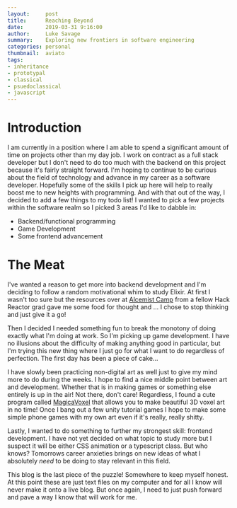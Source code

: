 ```yaml
---
layout:     post
title:      Reaching Beyond
date:       2019-03-31 9:16:00
author:     Luke Savage
summary:    Exploring new frontiers in software engineering
categories: personal
thumbnail:  aviato
tags:
- inheritance
- prototypal
- classical
- psuedoclassical
- javascript
---
```

# Introduction
I am currently in a position where I am able to spend a significant amount of time on projects other than my day job. I work on contract as a full stack developer but I don't need to do too much with the backend on this project because it's fairly straight forward. I'm hoping to continue to be curious about the field of technology and advance in my career as a software developer. Hopefully some of the skills I pick up here will help to really boost me to new heights with programming. And with that out of the way, I decided to add a few things to my todo list! I wanted to pick a few projects within the software realm so I picked 3 areas I'd like to dabble in:

- Backend/functional programming
- Game Development
- Some frontend advancement

# The Meat
I've wanted a reason to get more into backend development and I'm deciding to follow a random motivational whim to study Elixir. At first I wasn't too sure but the resources over at [Alcemist Camp](https://alchemist.camp) from a fellow Hack Reactor grad gave me some food for thought and ... I chose to stop thinking and just give it a go!

Then I decided I needed something fun to break the monotony of doing exactly what I'm doing at work. So I'm picking up game development. I have no illusions about the difficulty of making anything good in particular, but I'm trying this new thing where I just go for what I want to do regardless of perfection. The first day has been a piece of cake...

I have slowly been practicing non-digital art as well just to give my mind more to do during the weeks. I hope to find a nice middle point between art and development. Whether that is in making games or something else entirely is up in the air! Not there, don't care! Regardless, I found a cute program called [MagicaVoxel](https://ephtracy.github.io/) that allows you to make beautiful 3D voxel art in no time! Once I bang out a few unity tutorial games I hope to make some simple phone games with my own art even if it's really, really shitty.

Lastly, I wanted to do something to further my strongest skill: frontend development. I have not yet decided on what topic to study more but I suspect it will be either CSS animation or a typescript class. But who knows? Tomorrows career anxieties brings on new ideas of what I absolutely _need_ to be doing to stay relevant in this field.

This blog is the last piece of the puzzle! Somewhere to keep myself honest. At this point these are just text files on my computer and for all I know will never make it onto a live blog. But once again, I need to just push forward and pave a way I know that will work for me.
